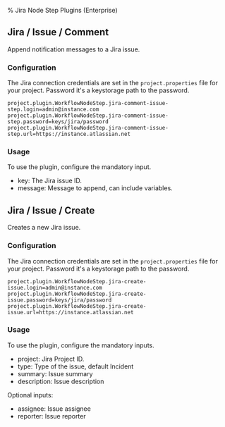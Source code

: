 % Jira Node Step Plugins (Enterprise)

## Jira / Issue / Comment

Append notification messages to a Jira issue.

### Configuration

The Jira connection credentials are set in the `project.properties` file
for your project.
Password it's a keystorage path to the password.

```
project.plugin.WorkflowNodeStep.jira-comment-issue-step.login=admin@instance.com
project.plugin.WorkflowNodeStep.jira-comment-issue-step.password=keys/jira/password
project.plugin.WorkflowNodeStep.jira-comment-issue-step.url=https://instance.atlassian.net
```

### Usage

To use the plugin, configure the mandatory input.


* key: The Jira issue ID.
* message: Message to append, can include variables.

## Jira / Issue / Create

Creates a new Jira issue.

### Configuration

The Jira connection credentials are set in the `project.properties` file
for your project.
Password it's a keystorage path to the password.

```
project.plugin.WorkflowNodeStep.jira-create-issue.login=admin@instance.com
project.plugin.WorkflowNodeStep.jira-create-issue.password=keys/jira/password
project.plugin.WorkflowNodeStep.jira-create-issue.url=https://instance.atlassian.net
```

### Usage

To use the plugin, configure the mandatory inputs.


* project: Jira Project ID.
* type: Type of the issue, default Incident
* summary: Issue summary
* description: Issue description

Optional inputs:

* assignee: Issue assignee
* reporter: Issue reporter

